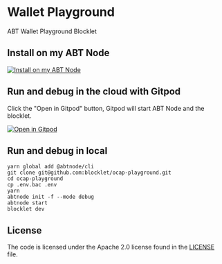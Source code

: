 # Wallet Playground

ABT Wallet Playground Blocklet

## Install on my ABT Node

[![Install on my ABT Node](https://raw.githubusercontent.com/blocklet/development-guide/main/assets/install_on_abtnode.svg)](https://install.arcblock.io/?action=blocklet-install&meta_url=https%3A%2F%2Fgithub.com%2Fblocklet%2Focap-playground%2Freleases%2Fdownload%2F0.8.1%2Fblocklet.json)

## Run and debug in the cloud with Gitpod
Click the "Open in Gitpod" button, Gitpod will start ABT Node and the blocklet.

[![Open in Gitpod](https://gitpod.io/button/open-in-gitpod.svg)](https://gitpod.io/#https://github.com/blocklet/ocap-playground)

## Run and debug in local

```shell
yarn global add @abtnode/cli
git clone git@github.com:blocklet/ocap-playground.git
cd ocap-playground
cp .env.bac .env
yarn
abtnode init -f --mode debug
abtnode start
blocklet dev
```

## License

The code is licensed under the Apache 2.0 license found in the
[LICENSE](LICENSE) file.
